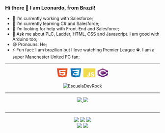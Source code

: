 ### Hi there 👋 I am Leonardo, from Brazil!

- 🔭 I’m currently working with Salesforce;
- 🌱 I’m currently learning C# and Salesforce;
- 🤔 I’m looking for help with Front-End and Salesforce;
- 💬 Ask me about PLC, Ladder, HTML, CSS and Javascript. I am good with Arduino too;
- 😄 Pronouns: He;
- ⚡ Fun fact: I am brazilian but I love watching Premier League ⚽. I am a super Manchester United FC fan;

<hr />
  
<!-- Most used languages -->

<!-- Site de Badges -> https://dev.to/envoy_/150-badges-for-github-pnk -->
<div align="center">
  <img align="center" alt="Leonardo-HTML" height="30" width="40" src="https://raw.githubusercontent.com/devicons/devicon/master/icons/html5/html5-original.svg">
  <img align="center" alt="Leonardo-CSS" height="30" width="40" src="https://raw.githubusercontent.com/devicons/devicon/master/icons/css3/css3-original.svg">
  <img align="center" alt="Leonardo-Js" height="30" width="40" src="https://raw.githubusercontent.com/devicons/devicon/master/icons/javascript/javascript-plain.svg">
  <img align="center" alt="Leonardo-C#" height="30" width="40" src="https://raw.githubusercontent.com/devicons/devicon/master/icons/csharp/csharp-original.svg">
  <br />
  <br />
  
  <img align="center" alt="EscuelaDevRock" height="90" width="120" src="https://media.giphy.com/media/SS8CV2rQdlYNLtBCiF/giphy.gif">
  

  <!-- Languages that I yet don't use
  <img align="center" alt="Leonardo-React" height="30" width="40" src="https://raw.githubusercontent.com/devicons/devicon/master/icons/react/react-original.svg">
  <img align="center" alt="Leonardo-Python" height="30" width="40" src=""https://raw.githubusercontent.com/devicons/devicon/master/icons/python/python-original.svg"">
  <img align="center" alt="Leonardo-Ts" height="30" width="40" src="https://raw.githubusercontent.com/devicons/devicon/master/icons/typescript/typescript-plain.svg">
  -->
</div>

<hr />

<!-- User status -->

<div align="center">
  <a href="https://github.com/leopoliveira">
  <img height="180em" src="https://github-readme-stats.vercel.app/api?username=leopoliveira&show_icons=true&theme=highcontrast&include_all_commits=true&count_private=true"/>
  <img height="180em" src="https://github-readme-stats.vercel.app/api/top-langs/?username=leopoliveira&layout=compact&langs_count=7&theme=highcontrast"/>
</div>

 <br />

 <hr />

<!-- Social medias -->

<div align="center"> 
  <a href="https://www.instagram.com/poliveira.leonardo/" target="_blank"><img src="https://img.shields.io/badge/-Instagram-%23E4405F?style=for-the-badge&logo=instagram&logoColor=white" target="_blank"></a>
  <a href="https://twitter.com/leopoliveira1" target="_blank"><img src="https://img.shields.io/badge/Twitter-1DA1F2?style=for-the-badge&logo=twitter&logoColor=white" target="_blank"></a>
  <a href="https://www.linkedin.com/in/leopoliveira/" target="_blank"><img src="https://img.shields.io/badge/-LinkedIn-%230077B5?style=for-the-badge&logo=linkedin&logoColor=white" target="_blank"></a>
  <br />
  <a href = "mailto:poliveira.leonardo@gmail.com"><img src="https://img.shields.io/badge/-Gmail-%23333?style=for-the-badge&logo=gmail&logoColor=white" target="_blank"></a>
  <a href = "https://api.whatsapp.com/send/?phone=5562992564956&text&app_absent=0"><img src="https://img.shields.io/badge/WhatsApp-25D366?style=for-the-badge&logo=whatsapp&logoColor=white" target="_blank"></a>
 </div>
